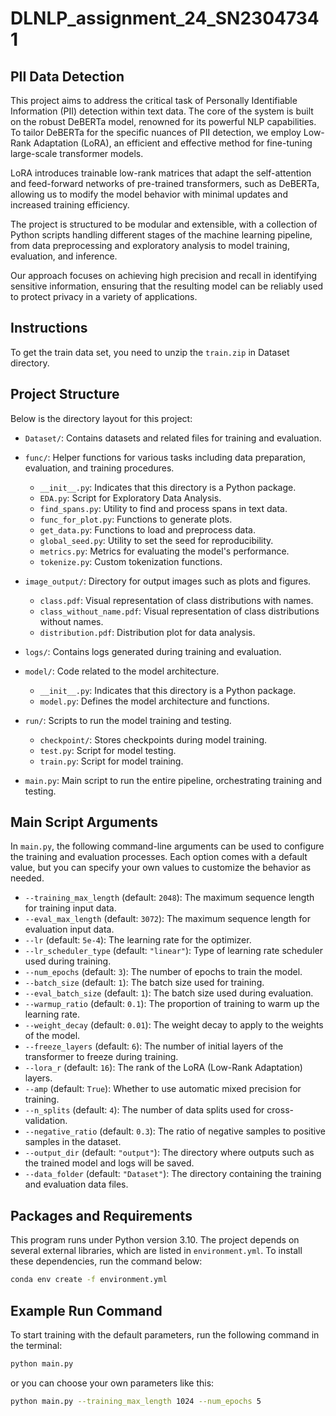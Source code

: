 # DLNLP_assignment_24_SN23047341
## PII Data Detection
This project aims to address the critical task of Personally Identifiable Information (PII) detection within text data. The core of the system is built on the robust DeBERTa model, renowned for its powerful NLP capabilities. To tailor DeBERTa for the specific nuances of PII detection, we employ Low-Rank Adaptation (LoRA), an efficient and effective method for fine-tuning large-scale transformer models.

LoRA introduces trainable low-rank matrices that adapt the self-attention and feed-forward networks of pre-trained transformers, such as DeBERTa, allowing us to modify the model behavior with minimal updates and increased training efficiency.

The project is structured to be modular and extensible, with a collection of Python scripts handling different stages of the machine learning pipeline, from data preprocessing and exploratory analysis to model training, evaluation, and inference.

Our approach focuses on achieving high precision and recall in identifying sensitive information, ensuring that the resulting model can be reliably used to protect privacy in a variety of applications.

## Instructions
To get the train data set, you need to unzip the `train.zip` in Dataset directory.

## Project Structure

Below is the directory layout for this project:

- `Dataset/`: Contains datasets and related files for training and evaluation.

- `func/`: Helper functions for various tasks including data preparation, evaluation, and training procedures.
  - `__init__.py`: Indicates that this directory is a Python package.
  - `EDA.py`: Script for Exploratory Data Analysis.
  - `find_spans.py`: Utility to find and process spans in text data.
  - `func_for_plot.py`: Functions to generate plots.
  - `get_data.py`: Functions to load and preprocess data.
  - `global_seed.py`: Utility to set the seed for reproducibility.
  - `metrics.py`: Metrics for evaluating the model's performance.
  - `tokenize.py`: Custom tokenization functions.

- `image_output/`: Directory for output images such as plots and figures.
  - `class.pdf`: Visual representation of class distributions with names.
  - `class_without_name.pdf`: Visual representation of class distributions without names.
  - `distribution.pdf`: Distribution plot for data analysis.

- `logs/`: Contains logs generated during training and evaluation.

- `model/`: Code related to the model architecture.
  - `__init__.py`: Indicates that this directory is a Python package.
  - `model.py`: Defines the model architecture and functions.

- `run/`: Scripts to run the model training and testing.
  - `checkpoint/`: Stores checkpoints during model training.
  - `test.py`: Script for model testing.
  - `train.py`: Script for model training.

- `main.py`: Main script to run the entire pipeline, orchestrating training and testing.

## Main Script Arguments

In `main.py`, the following command-line arguments can be used to configure the training and evaluation processes. Each option comes with a default value, but you can specify your own values to customize the behavior as needed.

- `--training_max_length` (default: `2048`): The maximum sequence length for training input data.
- `--eval_max_length` (default: `3072`): The maximum sequence length for evaluation input data.
- `--lr` (default: `5e-4`): The learning rate for the optimizer.
- `--lr_scheduler_type` (default: `"linear"`): Type of learning rate scheduler used during training.
- `--num_epochs` (default: `3`): The number of epochs to train the model.
- `--batch_size` (default: `1`): The batch size used for training.
- `--eval_batch_size` (default: `1`): The batch size used during evaluation.
- `--warmup_ratio` (default: `0.1`): The proportion of training to warm up the learning rate.
- `--weight_decay` (default: `0.01`): The weight decay to apply to the weights of the model.
- `--freeze_layers` (default: `6`): The number of initial layers of the transformer to freeze during training.
- `--lora_r` (default: `16`): The rank of the LoRA (Low-Rank Adaptation) layers.
- `--amp` (default: `True`): Whether to use automatic mixed precision for training.
- `--n_splits` (default: `4`): The number of data splits used for cross-validation.
- `--negative_ratio` (default: `0.3`): The ratio of negative samples to positive samples in the dataset.
- `--output_dir` (default: `"output"`): The directory where outputs such as the trained model and logs will be saved.
- `--data_folder` (default: `"Dataset"`): The directory containing the training and evaluation data files.



## Packages and Requirements

This program runs under Python version 3.10.
The project depends on several external libraries, which are listed in `environment.yml`. To install these dependencies, run the command below:
```sh
conda env create -f environment.yml
```



## Example Run Command

To start training with the default parameters, run the following command in the terminal:
```bash
python main.py
```
or you can choose your own parameters like this:
```bash
python main.py --training_max_length 1024 --num_epochs 5
```

